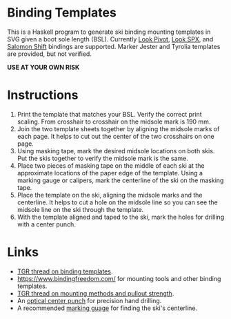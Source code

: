 # Binding Templates

This is a Haskell program to generate ski binding
mounting templates in SVG given a boot sole length (BSL).
Currently
[Look Pivot](http://www.look-bindings.com/en-ca/products/bindings/open/allmountain-free-expert),
[Look SPX](http://www.look-bindings.com/en-ca/products/bindings/open/allmountain-free-expert), and
[Salomon Shift](https://www.salomon.com/en-us/shop/product/n-s-lab-shift-mnc.html)
bindings are supported.
Marker Jester and Tyrolia templates are provided, but not verified.

**USE AT YOUR OWN RISK**


# Instructions

1. Print the template that matches your BSL.
   Verify the correct print scaling.
   From crosshair to crosshair on the midsole mark is 190 mm.
2. Join the two template sheets together by aligning the
   midsole marks of each page.  It helps to cut out the center of
   the two crosshairs on one page.
3. Using masking tape, mark the desired midsole locations
   on both skis.  Put the skis together to verify 
   the midsole mark is the same.
4. Place two pieces of masking tape on the middle of each ski
   at the approximate locations of the paper edge of the template.
   Using a marking gauge or calipers, mark the centerline
   of the ski on the masking tape.
5. Place the template on the ski, aligning the midsole marks
   and the centerline.
   It helps to cut a hole on the midsole line so you can 
   see the midsole line on the ski through the template.
6. With the template aligned and taped to the ski, mark the
   holes for drilling with a center punch.



# Links

- [TGR thread on binding templates](https://www.tetongravity.com/forums/showthread.php/153971-Binding-Mount-Paper-Templates).
- https://www.bindingfreedom.com/ for mounting tools and other binding templates.
- [TGR thread on mounting methods and pullout strength](https://www.tetongravity.com/forums/archive/index.php/t-216051.html).
- An [optical center punch](https://www.leevalley.com/en-us/shop/tools/hand-tools/marking-and-measuring/marking-tools/45502-veritas-optical-center-punch)
  for precision hand drilling.
- A recommended [marking guage](https://www.leevalley.com/en-us/shop/tools/hand-tools/marking-and-measuring/marking-gauges/75849-veritas-micro-adjust-wheel-marking-gauge)
  for finding the ski's centerline.

